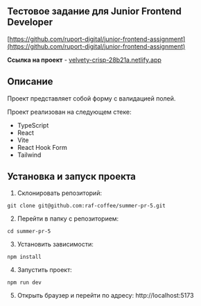 ## Тестовое задание для Junior Frontend Developer

[https://github.com/ruport-digital/junior-frontend-assignment](https://github.com/ruport-digital/junior-frontend-assignment)

**Ссылка на проект** - [velvety-crisp-28b21a.netlify.app](https://velvety-crisp-28b21a.netlify.app/)

## Описание

Проект представляет собой форму с валидацией полей.

Проект реализован на следующем стеке:

- TypeScript
- React
- Vite
- React Hook Form
- Tailwind

## Установка и запуск проекта

1. Склонировать репозиторий:

```
git clone git@github.com:raf-coffee/summer-pr-5.git
```

2. Перейти в папку с репозиторием:

```
cd summer-pr-5
```

3. Установить зависимости:

```
npm install
```

4. Запустить проект:

```
npm run dev
```

5. Открыть браузер и перейти по адресу: http://localhost:5173

